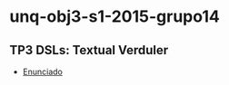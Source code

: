 # unq-obj3-s1-2015-grupo14

## TP3 DSLs: Textual Verduler

 - [Enunciado](https://sites.google.com/site/programacionhm/unq/obj3-tps-2015c1)